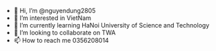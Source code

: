 - 👋 Hi, I’m @nguyendung2805
- 👀 I’m interested in VietNam
- 🌱 I’m currently learning HaNoi University of Science and Technology
- 💞️ I’m looking to collaborate on TWA
- 📫 How to reach me 0356208014

<!---
nguyendung2805/nguyendung2805 is a ✨ special ✨ repository because its `README.md` (this file) appears on your GitHub profile.
You can click the Preview link to take a look at your changes.
--->
